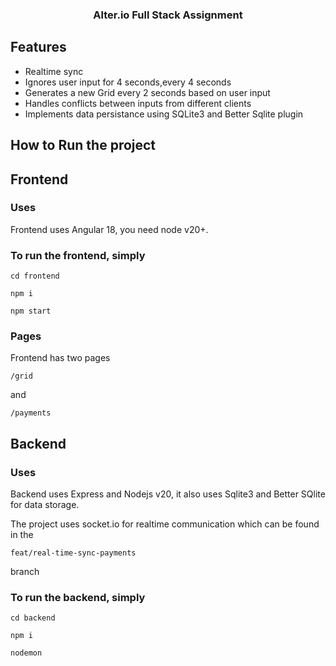 <h3 align="center">Alter.io Full Stack Assignment</h3>

## Features
- Realtime sync
- Ignores user input for 4 seconds,every 4 seconds
- Generates a new Grid every 2 seconds based on user input
- Handles conflicts between inputs from different clients
- Implements data persistance using SQLite3 and Better Sqlite plugin


## How to Run the project

## Frontend

### Uses

Frontend uses Angular 18, you need node v20+.

### To run the frontend, simply

```
cd frontend
```

```
npm i
```

```
npm start
```

### Pages

Frontend has two pages

```
/grid
```

and

```
/payments
```

## Backend

### Uses

Backend uses Express and Nodejs v20, it also uses Sqlite3 and Better SQlite for data storage.

The project uses socket.io for realtime communication which can be found in the

```
feat/real-time-sync-payments
```

branch

### To run the backend, simply

```
cd backend
```

```
npm i
```

```
nodemon
```
